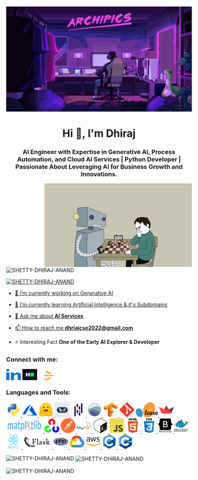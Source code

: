 [![MasterHead](https://github.com/SHETTY-DHIRAJ/SHETTY-DHIRAJ/blob/main/Dependent%20Resources/git_banner.gif)](https://www.linkedin.com/in/shetty-dhiraj-anand)
<h1 align="center">Hi 👋, I'm Dhiraj</h1>
<h3 align="center">AI Engineer with Expertise in Generative AI, Process Automation, and Cloud AI Services | Python Developer | Passionate About Leveraging AI for Business Growth and Innovations.</h3>
<img align="right" alt="Coding" width="400" src="https://github.com/SHETTY-DHIRAJ/SHETTY-DHIRAJ/blob/main/Dependent%20Resources/ai_chess.gif">


<p align="left"> <img src="https://komarev.com/ghpvc/?username=SHETTY-DHIRAJ&label=Profile%20views&color=0e75b6&style=flat" alt="SHETTY-DHIRAJ-ANAND" /> </p>

<p align="left"> <a href="https://www.linkedin.com/in/shetty-dhiraj-anand" target="blank"><img src="https://img.shields.io/twitter/follow/SHETTY-DHIRAJ-ANAND?logo=twitter&style=for-the-badge" alt="SHETTY-DHIRAJ-ANAND">  </p>

- 🔭 I’m currently working on Generative AI

- 🌱 I’m currently learning Artificial Intelligence & it's Subdomains

- 💬 Ask me about **AI Services**

- 📫 How to reach me **dhriajcse2022@gmail.com**

- ⚡ Interesting Fact **One of the Early AI Explorer & Developer**

<h3 align="left">Connect with me:</h3>

<p align="left">
<a href="https://www.linkedin.com/in/shetty-dhiraj-anand" target="blank"><img align="center" src="https://github.com/SHETTY-DHIRAJ/SHETTY-DHIRAJ/blob/main/Dependent%20Resources/linked-in-alt.svg" alt="https://www.linkedin.com/in/shetty-dhiraj-anand" height="30" width="40" /></a>
<a href="https://www.hackerrank.com/shetty_dhiraj" target="blank"><img align="center" src="https://github.com/SHETTY-DHIRAJ/SHETTY-DHIRAJ/blob/main/Dependent%20Resources/hackerrank.svg" alt="https://www.hackerrank.com/shetty_dhiraj" height="30" width="40" /></a>
<a href="https://leetcode.com/u/shetty_dhiraj_anand" target="blank"><img align="center" src="https://github.com/SHETTY-DHIRAJ/SHETTY-DHIRAJ/blob/main/Dependent%20Resources/leet-code.svg" alt="https://leetcode.com/u/shetty_dhiraj_anand" height="30" width="40" /></a>
</p>


<h3 align="left">Languages and Tools:</h3>
<p align="left"> 
<a href="https://www.python.org" target="_blank" rel="noreferrer"> <img src="https://github.com/SHETTY-DHIRAJ/SHETTY-DHIRAJ/blob/main/Dependent%20Resources/python-original.svg" alt="python" width="40" height="40"/> </a>
<a href="https://azure.microsoft.com/en-in/" target="_blank" rel="noreferrer"> <img src="https://github.com/SHETTY-DHIRAJ/SHETTY-DHIRAJ/blob/main/Dependent%20Resources/microsoft_azure-icon.svg" alt="azure" width="40" height="40"/> </a>
<a href="https://huggingface.co/" target="_blank" rel="noreferrer"> <img src="https://github.com/SHETTY-DHIRAJ/SHETTY-DHIRAJ/blob/main/Dependent%20Resources/huggingface_logo-noborder.svg" alt="huggingface" width="40" height="40"/> </a>
<a href="https://www.langchain.com/" target="_blank" rel="noreferrer"> <img src="https://github.com/SHETTY-DHIRAJ/SHETTY-DHIRAJ/blob/main/Dependent%20Resources/Langchain.jpg" alt="huggingface" width="40" height="40"/> </a>
<a href="https://pandas.pydata.org/" target="_blank" rel="noreferrer"> <img src="https://github.com/SHETTY-DHIRAJ/SHETTY-DHIRAJ/blob/main/Dependent%20Resources/pandas-original.svg" alt="pandas" width="40" height="40"/> </a>
<a href="https://seaborn.pydata.org/" target="_blank" rel="noreferrer"> <img src="https://github.com/SHETTY-DHIRAJ/SHETTY-DHIRAJ/blob/main/Dependent%20Resources/logo-mark-lightbg.svg" alt="seaborn" width="40" height="40"/> </a>
<a href="https://www.tensorflow.org" target="_blank" rel="noreferrer"> <img src="https://github.com/SHETTY-DHIRAJ/SHETTY-DHIRAJ/blob/main/Dependent%20Resources/tensorflow-icon.svg" alt="tensorflow" width="40" height="40"/> </a>
<a href="https://git-scm.com/" target="_blank" rel="noreferrer"> <img src="https://github.com/SHETTY-DHIRAJ/SHETTY-DHIRAJ/blob/main/Dependent%20Resources/git-scm-icon.svg" alt="git" width="40" height="40"/> </a>
<a href="https://scikit-learn.org/stable/" target="_blank" rel="noreferrer"> <img src="https://github.com/SHETTY-DHIRAJ/SHETTY-DHIRAJ/blob/main/Dependent%20Resources/scikit-learn.svg" alt="scikit-learn" width="60" height="40"/> </a>
<a href="https://streamlit.io/" target="_blank" rel="noreferrer"> <img src="https://github.com/SHETTY-DHIRAJ/SHETTY-DHIRAJ/blob/main/Dependent%20Resources/streamlit.svg" alt="streamlit" width="40" height="40"/> </a>
<a href="https://matplotlib.org/" target="_blank" rel="noreferrer"> <img src="https://github.com/SHETTY-DHIRAJ/SHETTY-DHIRAJ/blob/main/Dependent%20Resources/matplotlib.svg" alt="matplotlib" width="100" height="40"/> </a>
<a href="https://opencv.org/" target="_blank" rel="noreferrer"> <img src="https://github.com/SHETTY-DHIRAJ/SHETTY-DHIRAJ/blob/main/Dependent%20Resources/opencv-icon.svg" alt="opencv" width="40" height="40"/> </a>
<a href="https://postman.com" target="_blank" rel="noreferrer"> <img src="https://github.com/SHETTY-DHIRAJ/SHETTY-DHIRAJ/blob/main/Dependent%20Resources/getpostman-icon.svg" alt="postman" width="40" height="40"/> </a>
<a href="https://www.mysql.com/" target="_blank" rel="noreferrer"> <img src="https://github.com/SHETTY-DHIRAJ/SHETTY-DHIRAJ/blob/main/Dependent%20Resources/mysql-original-wordmark.svg" alt="mysql" width="40" height="40"/> </a>
<a href="https://www.gnu.org/software/bash/" target="_blank" rel="noreferrer"> <img src="https://github.com/SHETTY-DHIRAJ/SHETTY-DHIRAJ/blob/main/Dependent%20Resources/gnu_bash-icon.svg" alt="bash" width="40" height="40"/> </a>
<a href="https://developer.mozilla.org/en-US/docs/Web/JavaScript" target="_blank" rel="noreferrer"> <img src="https://github.com/SHETTY-DHIRAJ/SHETTY-DHIRAJ/blob/main/Dependent%20Resources/javascript-original.svg" alt="javascript" width="40" height="40"/> </a>
<a href="https://www.w3.org/html/" target="_blank" rel="noreferrer"> <img src="https://github.com/SHETTY-DHIRAJ/SHETTY-DHIRAJ/blob/main/Dependent%20Resources/html5-original-wordmark.svg" alt="html5" width="40" height="40"/> </a>
<a href="https://www.w3schools.com/css/" target="_blank" rel="noreferrer"> <img src="https://github.com/SHETTY-DHIRAJ/SHETTY-DHIRAJ/blob/main/Dependent%20Resources/css3-original-wordmark.svg" alt="css3" width="40" height="40"/> </a>
<a href="https://getbootstrap.com" target="_blank" rel="noreferrer"> <img src="https://github.com/SHETTY-DHIRAJ/SHETTY-DHIRAJ/blob/main/Dependent%20Resources/bootstrap-plain-wordmark.svg" alt="bootstrap" width="40" height="40"/> </a>
<a href="https://www.docker.com/" target="_blank" rel="noreferrer"> <img src="https://github.com/SHETTY-DHIRAJ/SHETTY-DHIRAJ/blob/main/Dependent%20Resources/docker-original-wordmark.svg" alt="docker" width="40" height="40"/> </a>
<a href="https://reactjs.org/" target="_blank" rel="noreferrer"> <img src="https://github.com/SHETTY-DHIRAJ/SHETTY-DHIRAJ/blob/main/Dependent%20Resources/react-original-wordmark.svg" alt="react" width="40" height="40"/> </a>
<a href="https://flask.palletsprojects.com/" target="_blank" rel="noreferrer"> <img src="https://github.com/SHETTY-DHIRAJ/SHETTY-DHIRAJ/blob/main/Dependent%20Resources/palletsprojects_flask-ar21~v2.svg" alt="flask" width="80" height="40"/> </a>
<a href="https://www.php.net" target="_blank" rel="noreferrer"> <img src="https://github.com/SHETTY-DHIRAJ/SHETTY-DHIRAJ/blob/main/Dependent%20Resources/php-original.svg" alt="php" width="40" height="40"/> </a>
<a href="https://cloud.google.com" target="_blank" rel="noreferrer"> <img src="https://github.com/SHETTY-DHIRAJ/SHETTY-DHIRAJ/blob/main/Dependent%20Resources/google_cloud-icon.svg" alt="gcp" width="40" height="40"/> </a>
<a href="https://aws.amazon.com" target="_blank" rel="noreferrer"> <img src="https://github.com/SHETTY-DHIRAJ/SHETTY-DHIRAJ/blob/main/Dependent%20Resources/amazonwebservices-original-wordmark.svg" alt="aws" width="40" height="40"/> </a>
<a href="https://www.cprogramming.com/" target="_blank" rel="noreferrer"> <img src="https://github.com/SHETTY-DHIRAJ/SHETTY-DHIRAJ/blob/main/Dependent%20Resources/c-original.svg" alt="c" width="40" height="40"/> </a>
<a href="https://www.w3schools.com/cpp/" target="_blank" rel="noreferrer"> <img src="https://github.com/SHETTY-DHIRAJ/SHETTY-DHIRAJ/blob/main/Dependent%20Resources/cplusplus-original.svg" alt="cplusplus" width="40" height="40"/> </a>

<p><img align="left" src="https://github-readme-stats.vercel.app/api/top-langs?username=SHETTY-DHIRAJ&show_icons=true&locale=en&layout=compact&theme=tokyonight" alt="SHETTY-DHIRAJ-ANAND" /></p>

<p>&nbsp;<img align="center" src="https://github-readme-stats.vercel.app/api?username=SHETTY-DHIRAJ&show_icons=true&locale=en&theme=tokyonight" alt="SHETTY-DHIRAJ-ANAND" /></p>

<p><img align="center" src="https://github-readme-streak-stats.herokuapp.com/?user=SHETTY-DHIRAJ&&theme=tokyonight" alt="SHETTY-DHIRAJ-ANAND" /></p>
